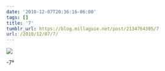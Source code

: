 ```yaml
---
date: '2010-12-07T20:36:16-06:00'
tags: []
title: '7'
tumblr_url: https://blog.millaguie.net/post/2134764305/7
url: /2010/12/07/7/
---
```


 ![](/tumblr_files/tumblr_ld2p4dtSE31qa32dco1_1280.jpg)  

-7°